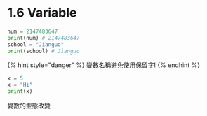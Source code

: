 # 1.6 Variable

```python
num = 2147483647
print(num) # 2147483647
school = "Jianguo"
print(school) # Jianguo
```

{% hint style="danger" %}
變數名稱避免使用保留字!
{% endhint %}

```python
x = 5
x = "Hi"
print(x)
```

變數的型態改變

